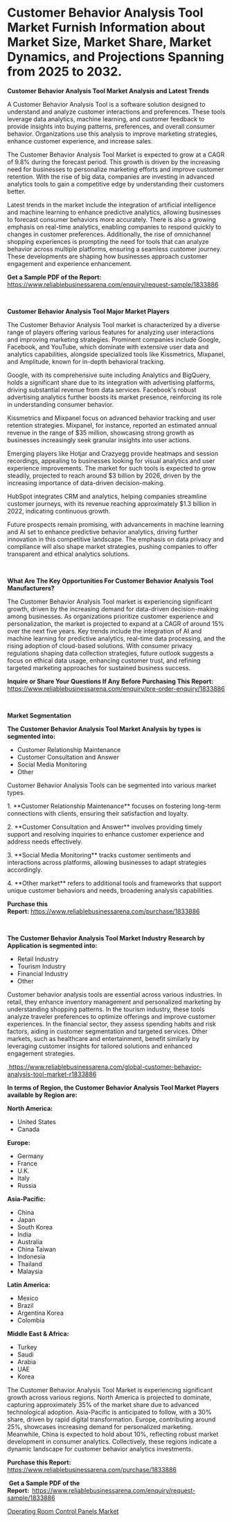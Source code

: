 <p><h1>Customer Behavior Analysis Tool Market Furnish Information about Market Size, Market Share, Market Dynamics, and Projections Spanning from 2025 to 2032.</h1></p><p><strong>Customer Behavior Analysis Tool Market Analysis and Latest Trends</strong></p>
<p><p>A Customer Behavior Analysis Tool is a software solution designed to understand and analyze customer interactions and preferences. These tools leverage data analytics, machine learning, and customer feedback to provide insights into buying patterns, preferences, and overall consumer behavior. Organizations use this analysis to improve marketing strategies, enhance customer experience, and increase sales.</p><p>The Customer Behavior Analysis Tool Market is expected to grow at a CAGR of 9.8% during the forecast period. This growth is driven by the increasing need for businesses to personalize marketing efforts and improve customer retention. With the rise of big data, companies are investing in advanced analytics tools to gain a competitive edge by understanding their customers better. </p><p>Latest trends in the market include the integration of artificial intelligence and machine learning to enhance predictive analytics, allowing businesses to forecast consumer behaviors more accurately. There is also a growing emphasis on real-time analytics, enabling companies to respond quickly to changes in customer preferences. Additionally, the rise of omnichannel shopping experiences is prompting the need for tools that can analyze behavior across multiple platforms, ensuring a seamless customer journey. These developments are shaping how businesses approach customer engagement and experience enhancement.</p></p>
<p><strong>Get a Sample PDF of the Report:&nbsp;</strong> <a href="https://www.reliablebusinessarena.com/enquiry/request-sample/1833886?utm_campaign=2892&utm_medium=2&utm_source=Github&utm_content=ia&utm_term=26032025&utm_id=customer-behavior-analysis-tool">https://www.reliablebusinessarena.com/enquiry/request-sample/1833886</a></p>
<p>&nbsp;</p>
<p><strong>Customer Behavior Analysis Tool Major Market Players</strong></p>
<p><p>The Customer Behavior Analysis Tool market is characterized by a diverse range of players offering various features for analyzing user interactions and improving marketing strategies. Prominent companies include Google, Facebook, and YouTube, which dominate with extensive user data and analytics capabilities, alongside specialized tools like Kissmetrics, Mixpanel, and Amplitude, known for in-depth behavioral tracking.</p><p>Google, with its comprehensive suite including Analytics and BigQuery, holds a significant share due to its integration with advertising platforms, driving substantial revenue from data services. Facebook's robust advertising analytics further boosts its market presence, reinforcing its role in understanding consumer behavior.</p><p>Kissmetrics and Mixpanel focus on advanced behavior tracking and user retention strategies. Mixpanel, for instance, reported an estimated annual revenue in the range of $35 million, showcasing strong growth as businesses increasingly seek granular insights into user actions.</p><p>Emerging players like Hotjar and Crazyegg provide heatmaps and session recordings, appealing to businesses looking for visual analytics and user experience improvements. The market for such tools is expected to grow steadily, projected to reach around $3 billion by 2026, driven by the increasing importance of data-driven decision-making.</p><p>HubSpot integrates CRM and analytics, helping companies streamline customer journeys, with its revenue reaching approximately $1.3 billion in 2022, indicating continuous growth.</p><p>Future prospects remain promising, with advancements in machine learning and AI set to enhance predictive behavior analytics, driving further innovation in this competitive landscape. The emphasis on data privacy and compliance will also shape market strategies, pushing companies to offer transparent and ethical analytics solutions.</p></p>
<p>&nbsp;</p>
<p><strong>What Are The Key Opportunities For Customer Behavior Analysis Tool Manufacturers?</strong></p>
<p><p>The Customer Behavior Analysis Tool market is experiencing significant growth, driven by the increasing demand for data-driven decision-making among businesses. As organizations prioritize customer experience and personalization, the market is projected to expand at a CAGR of around 15% over the next five years. Key trends include the integration of AI and machine learning for predictive analytics, real-time data processing, and the rising adoption of cloud-based solutions. With consumer privacy regulations shaping data collection strategies, future outlook suggests a focus on ethical data usage, enhancing customer trust, and refining targeted marketing approaches for sustained business success.</p></p>
<p><strong>Inquire or Share Your Questions If Any Before Purchasing This Report:</strong> <a href="https://www.reliablebusinessarena.com/enquiry/pre-order-enquiry/1833886?utm_campaign=2892&utm_medium=2&utm_source=Github&utm_content=ia&utm_term=26032025&utm_id=customer-behavior-analysis-tool">https://www.reliablebusinessarena.com/enquiry/pre-order-enquiry/1833886</a></p>
<p>&nbsp;</p>
<p><strong>Market Segmentation</strong></p>
<p><strong>The Customer Behavior Analysis Tool Market Analysis by types is segmented into:</strong></p>
<p><ul><li>Customer Relationship Maintenance</li><li>Customer Consultation and Answer</li><li>Social Media Monitoring</li><li>Other</li></ul></p>
<p><p>Customer Behavior Analysis Tools can be segmented into various market types. </p><p>1. **Customer Relationship Maintenance** focuses on fostering long-term connections with clients, ensuring their satisfaction and loyalty. </p><p>2. **Customer Consultation and Answer** involves providing timely support and resolving inquiries to enhance customer experience and address needs effectively. </p><p>3. **Social Media Monitoring** tracks customer sentiments and interactions across platforms, allowing businesses to adapt strategies accordingly. </p><p>4. **Other market** refers to additional tools and frameworks that support unique customer behaviors and needs, broadening analysis capabilities.</p></p>
<p><strong>Purchase this Report:&nbsp;</strong><a href="https://www.reliablebusinessarena.com/purchase/1833886?utm_campaign=2892&utm_medium=2&utm_source=Github&utm_content=ia&utm_term=26032025&utm_id=customer-behavior-analysis-tool">https://www.reliablebusinessarena.com/purchase/1833886</a></p>
<p>&nbsp;</p>
<p><strong>The Customer Behavior Analysis Tool Market Industry Research by Application is segmented into:</strong></p>
<p><ul><li>Retail Industry</li><li>Tourism Industry</li><li>Financial Industry</li><li>Other</li></ul></p>
<p><p>Customer behavior analysis tools are essential across various industries. In retail, they enhance inventory management and personalized marketing by understanding shopping patterns. In the tourism industry, these tools analyze traveler preferences to optimize offerings and improve customer experiences. In the financial sector, they assess spending habits and risk factors, aiding in customer segmentation and targeted services. Other markets, such as healthcare and entertainment, benefit similarly by leveraging customer insights for tailored solutions and enhanced engagement strategies.</p></p>
<p><a href="https://www.reliablebusinessarena.com/global-customer-behavior-analysis-tool-market-r1833886?utm_campaign=2892&utm_medium=2&utm_source=Github&utm_content=ia&utm_term=26032025&utm_id=customer-behavior-analysis-tool">&nbsp;https://www.reliablebusinessarena.com/global-customer-behavior-analysis-tool-market-r1833886</a></p>
<p><strong>In terms of Region, the Customer Behavior Analysis Tool Market Players available by Region are:</strong></p>
<p>
    <p> <strong> North America: </strong>
        <ul>
            <li>United States</li>
            <li>Canada</li>
        </ul>
        </p> 
    <p> <strong> Europe: </strong>
        <ul>
            <li>Germany</li>
            <li>France</li>
            <li>U.K.</li>
            <li>Italy</li>
            <li>Russia</li>
        </ul>
        </p> 
    <p> <strong> Asia-Pacific: </strong>
        <ul>
            <li>China</li>
            <li>Japan</li>
            <li>South Korea</li>
            <li>India</li>
            <li>Australia</li>
            <li>China Taiwan</li>
            <li>Indonesia</li>
            <li>Thailand</li>
            <li>Malaysia</li>
        </ul>
        </p> 
    <p> <strong> Latin America: </strong>
        <ul>
            <li>Mexico</li>
            <li>Brazil</li>
            <li>Argentina Korea</li>
            <li>Colombia</li>
        </ul>
        </p> 
    <p> <strong> Middle East & Africa: </strong>
        <ul>
            <li>Turkey</li>
            <li>Saudi</li>
            <li>Arabia</li>
            <li>UAE</li>
            <li>Korea</li>
        </ul>
    </p>
    </p>
<p><p>The Customer Behavior Analysis Tool Market is experiencing significant growth across various regions. North America is projected to dominate, capturing approximately 35% of the market share due to advanced technological adoption. Asia-Pacific is anticipated to follow, with a 30% share, driven by rapid digital transformation. Europe, contributing around 25%, showcases increasing demand for personalized marketing. Meanwhile, China is expected to hold about 10%, reflecting robust market development in consumer analytics. Collectively, these regions indicate a dynamic landscape for customer behavior analytics investments.</p></p>
<p><strong>Purchase this Report: </strong><a href="https://www.reliablebusinessarena.com/purchase/1833886?utm_campaign=2892&utm_medium=2&utm_source=Github&utm_content=ia&utm_term=26032025&utm_id=customer-behavior-analysis-tool">https://www.reliablebusinessarena.com/purchase/1833886</a></p>
<p>&nbsp;<strong>Get a Sample PDF of the Report:&nbsp;&nbsp;</strong><a href="https://www.reliablebusinessarena.com/enquiry/request-sample/1833886?utm_campaign=2892&utm_medium=2&utm_source=Github&utm_content=ia&utm_term=26032025&utm_id=customer-behavior-analysis-tool">https://www.reliablebusinessarena.com/enquiry/request-sample/1833886</a></p>
<p><strong></strong></p>
<p><p><a href="https://github.com/viipposahko25/Market-Research-Report-List-1/blob/main/operating-room-control-panels-market.md?utm_campaign=2892&utm_medium=2&utm_source=Github&utm_content=ia&utm_term=26032025&utm_id=customer-behavior-analysis-tool">Operating Room Control Panels Market</a></p></p>